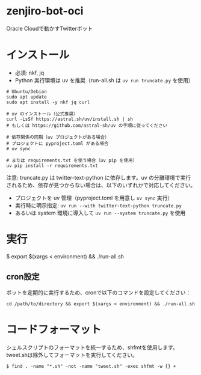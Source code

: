 # zenjiro-bot-oci
Oracle Cloudで動かすTwitterボット
# インストール
- 必須: nkf, jq
- Python 実行環境は uv を推奨（run-all.sh は `uv run truncate.py` を使用）

```
# Ubuntu/Debian
sudo apt update
sudo apt install -y nkf jq curl

# uv のインストール（公式推奨）
curl -LsSf https://astral.sh/uv/install.sh | sh
# もしくは https://github.com/astral-sh/uv の手順に従ってください

# 依存関係の同期（uv プロジェクトがある場合）
# プロジェクトに pyproject.toml がある場合
# uv sync

# または requirements.txt を使う場合（uv pip を使用）
uv pip install -r requirements.txt
```

注意: truncate.py は twitter-text-python に依存します。uv の分離環境で実行されるため、依存が見つからない場合は、以下のいずれかで対応してください。
- プロジェクトを uv 管理（pyproject.toml を用意し `uv sync` 実行）
- 実行時に明示指定: `uv run --with twitter-text-python truncate.py`
- あるいは system 環境に導入して `uv run --system truncate.py` を使用

# 実行
$ export $(xargs < environment) && ./run-all.sh

## cron設定
ボットを定期的に実行するため、cronで以下のコマンドを設定してください：
```
cd /path/to/directory && export $(xargs < environment) && ./run-all.sh
```

# コードフォーマット
シェルスクリプトのフォーマットを統一するため、shfmtを使用します。
tweet.shは除外してフォーマットを実行してください。

```
$ find . -name "*.sh" -not -name "tweet.sh" -exec shfmt -w {} +
```
